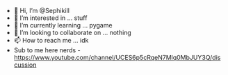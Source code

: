 - 👋 Hi, I’m @Sephikill
- 👀 I’m interested in ... stuff
- 🌱 I’m currently learning ... pygame
- 💞️ I’m looking to collaborate on ... nothing
- 📫 How to reach me ... idk
- Sub to me here nerds - https://www.youtube.com/channel/UCES6p5cRqeN7Mlq0MbJUY3Q/discussion

<!---
Sephikill/Sephikill is a ✨ special ✨ repository because its `README.md` (this file) appears on your GitHub profile.
You can click the Preview link to take a look at your changes.
--->
